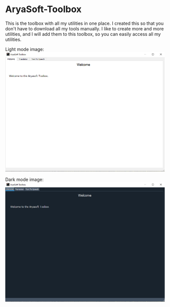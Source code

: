 # AryaSoft-Toolbox
This is the toolbox with all my utilities in one place.
I created this so that you don't have to download all my tools manually. I like to create more and more utilities, and I will add them to this toolbox, so you can easily access all my utilities.

Light mode image:
<img src="https://github.com/crazycheetah42/AryaSoft-Toolbox/blob/main/Screenshots/toolbox_light.png">

Dark mode image:
<img src="https://github.com/crazycheetah42/AryaSoft-Toolbox/blob/main/Screenshots/toolbox_dark.png">
